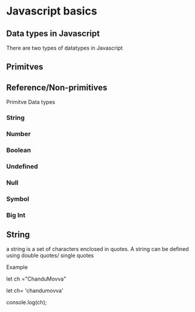 # Javascript basics


## Data types in Javascript

There are two types of datatypes in Javascript

## Primitves

## Reference/Non-primitives

Primitve Data types

### String
### Number
### Boolean
### Undefined
### Null
### Symbol
### Big Int 




## String

 a string is a set of characters enclosed in quotes. A string can be defined using double quotes/ single quotes
 
Example 

let ch ="ChanduMovva"

let ch= 'chandumovva'

console.log(ch);
